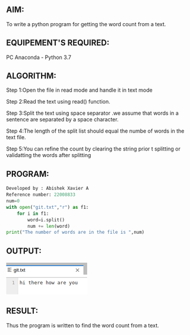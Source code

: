 
## AIM:
To write a python program for getting the word count from a text.

## EQUIPEMENT'S REQUIRED:
PC Anaconda - Python 3.7

## ALGORITHM:
Step 1:Open the file in read mode and handle it in text mode

Step 2:Read the text using read() function.

Step 3:Split the text using space separator .we assume that words in a sentence are separated by a space character.

Step 4:The length of the split list should equal the numbe of words in the text file.

Step 5:You can refine the count by clearing the string prior t splitting or validatting the words after splitting

## PROGRAM:
```python
Developed by : Abishek Xavier A
Reference number: 22008833
num=0
with open("git.txt","r") as f1:
    for i in f1:
        word=i.split()
        num += len(word)
print("The number of words are in the file is ",num)
```
## OUTPUT:
![Output](wordout.png)


## RESULT:
Thus the program is written to find the word count from a text.
